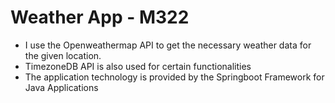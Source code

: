 # Weather App - M322

- I use the Openweathermap API to get the necessary weather data for the given location.
- TimezoneDB API is also used for certain functionalities
- The application technology is provided by the Springboot Framework for Java Applications
